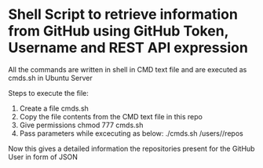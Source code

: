 # Shell Script to retrieve information from GitHub using GitHub Token, Username and REST API expression

All the commands are written in shell in CMD text file and are executed as cmds.sh in Ubuntu Server

Steps to execute the file:

1) Create a file cmds.sh
2) Copy the file contents from the CMD text file in this repo
3) Give permissions chmod 777 cmds.sh
4) Pass parameters while excecuting as below:
./cmds.sh <GitHub-Token> /users/<GitHub-Username>/repos
  
  
 Now this gives a detailed information the repositories present for the GitHub User in form of JSON

